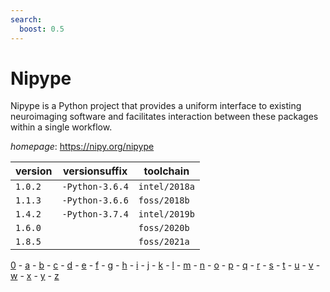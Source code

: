 ```yaml
---
search:
  boost: 0.5
---
```

# Nipype

Nipype is a Python project that provides a uniform interface to existing neuroimaging software and  facilitates interaction between these packages within a single workflow.

*homepage*: <https://nipy.org/nipype>

version | versionsuffix | toolchain
--------|---------------|----------
``1.0.2`` | ``-Python-3.6.4`` | ``intel/2018a``
``1.1.3`` | ``-Python-3.6.6`` | ``foss/2018b``
``1.4.2`` | ``-Python-3.7.4`` | ``intel/2019b``
``1.6.0`` |  | ``foss/2020b``
``1.8.5`` |  | ``foss/2021a``

[0](../0/index.md) - [a](../a/index.md) - [b](../b/index.md) - [c](../c/index.md) - [d](../d/index.md) - [e](../e/index.md) - [f](../f/index.md) - [g](../g/index.md) - [h](../h/index.md) - [i](../i/index.md) - [j](../j/index.md) - [k](../k/index.md) - [l](../l/index.md) - [m](../m/index.md) - [n](../n/index.md) - [o](../o/index.md) - [p](../p/index.md) - [q](../q/index.md) - [r](../r/index.md) - [s](../s/index.md) - [t](../t/index.md) - [u](../u/index.md) - [v](../v/index.md) - [w](../w/index.md) - [x](../x/index.md) - [y](../y/index.md) - [z](../z/index.md)

